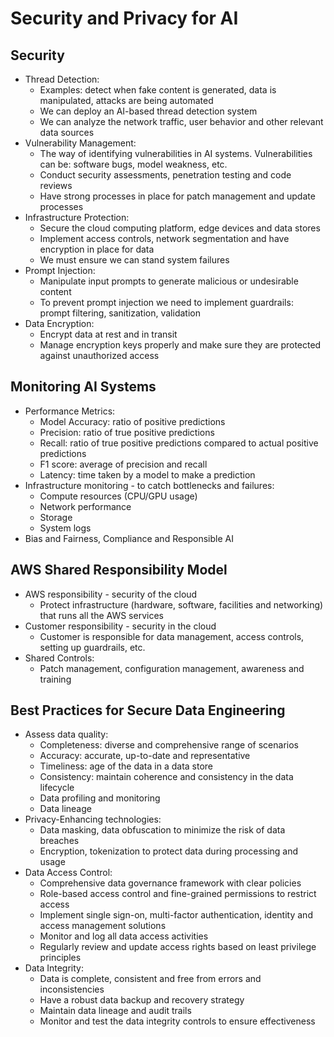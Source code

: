# Security and Privacy for AI

## Security

- Thread Detection:
    - Examples: detect when fake content is generated, data is manipulated, attacks are being automated
    - We can deploy an AI-based thread detection system
    - We can analyze the network traffic, user behavior and other relevant data sources
- Vulnerability Management:
    - The way of identifying vulnerabilities in AI systems. Vulnerabilities can be: software bugs, model weakness, etc.
    - Conduct security assessments, penetration testing and code reviews
    - Have strong processes in place for patch management and update processes
- Infrastructure Protection:
    - Secure the cloud computing platform, edge devices and data stores
    - Implement access controls, network segmentation and have encryption in place for data
    - We must ensure we can stand system failures
- Prompt Injection:
    - Manipulate input prompts to generate malicious or undesirable content
    - To prevent prompt injection we need to implement guardrails: prompt filtering, sanitization, validation
- Data Encryption:
    - Encrypt data at rest and in transit
    - Manage encryption keys properly and make sure they are protected against unauthorized access

## Monitoring AI Systems

- Performance Metrics:
    - Model Accuracy: ratio of positive predictions
    - Precision: ratio of true positive predictions
    - Recall: ratio of true positive predictions compared to actual positive predictions
    - F1 score: average of precision and recall
    - Latency: time taken by a model to make a prediction
- Infrastructure monitoring - to catch bottlenecks and failures:
    - Compute resources (CPU/GPU usage)
    - Network performance
    - Storage
    - System logs
- Bias and Fairness, Compliance and Responsible AI

## AWS Shared Responsibility Model

- AWS responsibility - security of the cloud
    - Protect infrastructure (hardware, software, facilities and networking) that runs all the AWS services
- Customer responsibility - security in the cloud
    - Customer is responsible for data management, access controls, setting up guardrails, etc.
- Shared Controls:
    - Patch management, configuration management, awareness and training

## Best Practices for Secure Data Engineering

- Assess data quality:
    - Completeness: diverse and comprehensive range of scenarios
    - Accuracy: accurate, up-to-date and representative
    - Timeliness: age of the data in a data store
    - Consistency: maintain coherence and consistency in the data lifecycle
    - Data profiling and monitoring
    - Data lineage
- Privacy-Enhancing technologies:
    - Data masking, data obfuscation to minimize the risk of data breaches
    - Encryption, tokenization to protect data during processing and usage
- Data Access Control:
    - Comprehensive data governance framework with clear policies
    - Role-based access control and fine-grained permissions to restrict access
    - Implement single sign-on, multi-factor authentication, identity and access management solutions
    - Monitor and log all data access activities
    - Regularly review and update access rights based on least privilege principles
- Data Integrity:
    - Data is complete, consistent and free from errors and inconsistencies
    - Have a robust data backup and recovery strategy
    - Maintain data lineage and audit trails
    - Monitor and test the data integrity controls to ensure effectiveness